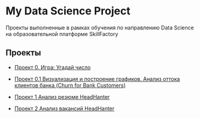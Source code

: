 # My Data Science  Project

Проекты выполненные в рамках обучения по направлению Data Science на образовательной платформе SkillFactory

## Проекты

* [Проект 0. Игра: Угадай число](https://github.com/Tatpraded/DS_1017_Praded/tree/master/project_0)
* [Проект 0.1 Визуализация и построение графиков. Анализ оттока клиентов банка (Churn for Bank Customers) ](https://github.com/Tatpraded/DS_1017_Praded/tree/master/%D0%92%D0%B8%D0%B7%D1%83%D0%B0%D0%BB%D0%B8%D0%B7%D0%B0%D1%86%D0%B8%D1%8F_%D0%BF%D0%BE%D1%81%D1%82%D0%BE%D1%80%D0%BE%D0%B5%D0%BD%D0%B8%D0%B5_%D0%B3%D1%80%D0%B0%D1%84%D0%B8%D0%BA%D0%BE%D0%B2_%D0%91%D0%B0%D0%BD%D0%BA)
* [Проект 1 Анализ резюме HeadHanter](https://github.com/Tatpraded/DS_1017_Praded/tree/master/project_1)

* [Проект 2 Анализ вакансий HeadHanter](https://github.com/Tatpraded/DS_1017_Praded/blob/master/project_2/Project-2.ipynb)

